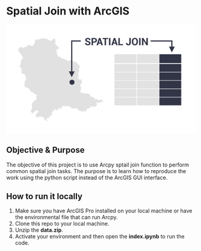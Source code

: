 # Spatial Join with ArcGIS
<p align="center"> <img src="image/spatial_join.png"/> </p>
</p>

## Objective & Purpose
The objective of this project is to use Arcpy sptail join function to perform common spatial join tasks. The purpose is to learn how to reproduce the work using the python script instead of the ArcGIS GUI interface. 

## How to run it locally
1. Make sure you have ArcGIS Pro installed on your local machine or have the environmental file that can run Arcpy. 
2. Clone this repo to your local machine.
3. Unzip the **data.zip**.
4. Activate your environment and then open the **index.ipynb** to run the code. 
